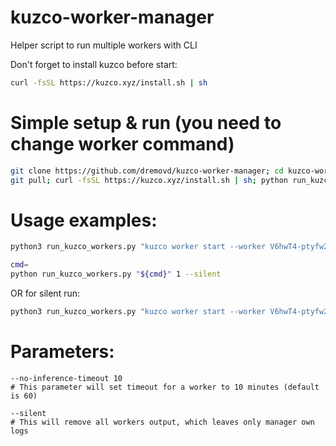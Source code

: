 # kuzco-worker-manager
Helper script to run multiple workers with CLI

Don't forget to install kuzco before start:
```bash
curl -fsSL https://kuzco.xyz/install.sh | sh
```

# Simple setup & run (you need to change worker command)

```bash
git clone https://github.com/dremovd/kuzco-worker-manager; cd kuzco-worker-manager
git pull; curl -fsSL https://kuzco.xyz/install.sh | sh; python run_kuzco_workers.py "kuzco worker start --worker V6hwT4-ptyfw25dcg8JwB --code 53877007-c01b-4389-9b8f-3e6aebe90f2e" 10 --silent
```



# Usage examples:
```bash
python3 run_kuzco_workers.py "kuzco worker start --worker V6hwT4-ptyfw25dcg8JwB --code 53877007-c01b-4389-9b8f-3e6aebe90f2e" 3
```

```bash
cmd=
python run_kuzco_workers.py "${cmd}" 1 --silent
```

OR for silent run:
```bash
python3 run_kuzco_workers.py "kuzco worker start --worker V6hwT4-ptyfw25dcg8JwB --code 53877007-c01b-4389-9b8f-3e6aebe90f2e" 3 --silent
```

# Parameters:
```
--no-inference-timeout 10
# This parameter will set timeout for a worker to 10 minutes (default is 60)

--silent
# This will remove all workers output, which leaves only manager own logs
```
